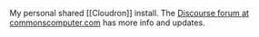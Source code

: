 ---
---

My personal shared [[Cloudron]] install. The [Discourse forum at commonscomputer.com](https://commonscomputer.com) has more info and updates.
